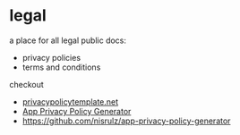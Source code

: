 # legal

a place for all legal public docs:

- privacy policies
- terms and conditions

checkout

- [privacypolicytemplate.net](https://privacypolicytemplate.net)
- [App Privacy Policy Generator](https://app-privacy-policy-generator.nisrulz.com/)
- https://github.com/nisrulz/app-privacy-policy-generator
